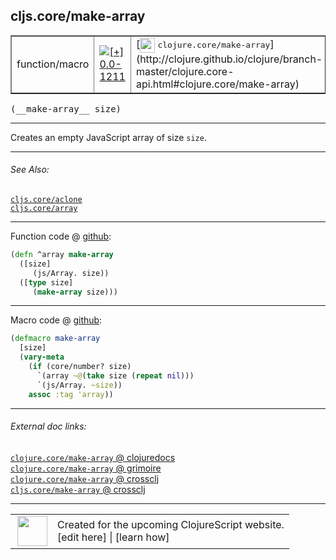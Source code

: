 ## cljs.core/make-array



 <table border="1">
<tr>
<td>function/macro</td>
<td><a href="https://github.com/cljsinfo/cljs-api-docs/tree/0.0-1211"><img valign="middle" alt="[+] 0.0-1211" title="Added in 0.0-1211" src="https://img.shields.io/badge/+-0.0--1211-lightgrey.svg"></a> </td>
<td>
[<img height="24px" valign="middle" src="http://i.imgur.com/1GjPKvB.png"> <samp>clojure.core/make-array</samp>](http://clojure.github.io/clojure/branch-master/clojure.core-api.html#clojure.core/make-array)
</td>
</tr>
</table>


 <samp>
(__make-array__ size)<br>
</samp>

---

Creates an empty JavaScript array of size `size`.



---


###### See Also:

[`cljs.core/aclone`](../cljs.core/aclone.md)<br>
[`cljs.core/array`](../cljs.core/array.md)<br>

---




Function code @ [github](https://github.com/clojure/clojurescript/blob/r2629/src/cljs/cljs/core.cljs#L156-L160):

```clj
(defn ^array make-array
  ([size]
     (js/Array. size))
  ([type size]
     (make-array size)))
```

<!--
Repo - tag - source tree - lines:

 <pre>
clojurescript @ r2629
└── src
    └── cljs
        └── cljs
            └── <ins>[core.cljs:156-160](https://github.com/clojure/clojurescript/blob/r2629/src/cljs/cljs/core.cljs#L156-L160)</ins>
</pre>

-->

---

Macro code @ [github](https://github.com/clojure/clojurescript/blob/r2629/src/clj/cljs/core.clj#L1405-L1411):

```clj
(defmacro make-array
  [size]
  (vary-meta
    (if (core/number? size)
      `(array ~@(take size (repeat nil)))
      `(js/Array. ~size))
    assoc :tag 'array))
```

<!--
Repo - tag - source tree - lines:

 <pre>
clojurescript @ r2629
└── src
    └── clj
        └── cljs
            └── <ins>[core.clj:1405-1411](https://github.com/clojure/clojurescript/blob/r2629/src/clj/cljs/core.clj#L1405-L1411)</ins>
</pre>
-->

---


###### External doc links:

[`clojure.core/make-array` @ clojuredocs](http://clojuredocs.org/clojure.core/make-array)<br>
[`clojure.core/make-array` @ grimoire](http://conj.io/store/v1/org.clojure/clojure/1.7.0-beta3/clj/clojure.core/make-array/)<br>
[`clojure.core/make-array` @ crossclj](http://crossclj.info/fun/clojure.core/make-array.html)<br>
[`cljs.core/make-array` @ crossclj](http://crossclj.info/fun/cljs.core.cljs/make-array.html)<br>

---

 <table>
<tr><td>
<img valign="middle" align="right" width="48px" src="http://i.imgur.com/Hi20huC.png">
</td><td>
Created for the upcoming ClojureScript website.<br>
[edit here] | [learn how]
</td></tr></table>

[edit here]:https://github.com/cljsinfo/cljs-api-docs/blob/master/cljsdoc/cljs.core/make-array.cljsdoc
[learn how]:https://github.com/cljsinfo/cljs-api-docs/wiki/cljsdoc-files

<!--

This information was too distracting to show to readers, but I'll leave it
commented here since it is helpful to:

- pretty-print the data used to generate this document
- and show how to retrieve that data



The API data for this symbol:

```clj
{:description "Creates an empty JavaScript array of size `size`.",
 :return-type array,
 :ns "cljs.core",
 :name "make-array",
 :signature ["[size]"],
 :history [["+" "0.0-1211"]],
 :type "function/macro",
 :related ["cljs.core/aclone" "cljs.core/array"],
 :full-name-encode "cljs.core/make-array",
 :source {:code "(defn ^array make-array\n  ([size]\n     (js/Array. size))\n  ([type size]\n     (make-array size)))",
          :title "Function code",
          :repo "clojurescript",
          :tag "r2629",
          :filename "src/cljs/cljs/core.cljs",
          :lines [156 160]},
 :extra-sources [{:code "(defmacro make-array\n  [size]\n  (vary-meta\n    (if (core/number? size)\n      `(array ~@(take size (repeat nil)))\n      `(js/Array. ~size))\n    assoc :tag 'array))",
                  :title "Macro code",
                  :repo "clojurescript",
                  :tag "r2629",
                  :filename "src/clj/cljs/core.clj",
                  :lines [1405 1411]}],
 :full-name "cljs.core/make-array",
 :clj-symbol "clojure.core/make-array"}

```

Retrieve the API data for this symbol:

```clj
;; from Clojure REPL
(require '[clojure.edn :as edn])
(-> (slurp "https://raw.githubusercontent.com/cljsinfo/cljs-api-docs/catalog/cljs-api.edn")
    (edn/read-string)
    (get-in [:symbols "cljs.core/make-array"]))
```

-->
